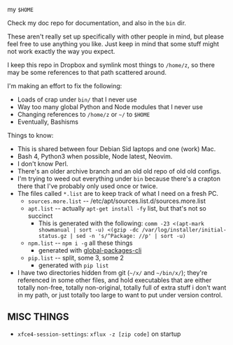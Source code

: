 my `$HOME`

Check my doc repo for documentation, and also in the `bin` dir.

These aren't really set up specifically with other people in mind, but
please feel free to use anything you like. Just keep in mind that some
stuff might not work exactly the way you expect.

I keep this repo in Dropbox and symlink most things to `/home/z`, so there
may be some references to that path scattered around.

I'm making an effort to fix the following:

* Loads of crap under `bin/` that I never use
* Way too many global Python and Node modules that I never use
* Changing references to `/home/z` or `~/` to `$HOME`
* Eventually, Bashisms

Things to know:

* This is shared between four Debian Sid laptops and one (work) Mac.
* Bash 4, Python3 when possible, Node latest, Neovim.
* I don't know Perl.
* There's an older archive branch and an old old repo of old old configs.
* I'm trying to weed out everything under `bin` because there's a crapton
  there that I've probably only used once or twice.
* The files called `*.list` are to keep track of what I need on a fresh PC.
  * `sources.more.list`  --  /etc/apt/sources.list.d/sources.more.list
  * `apt.list`  --  actually `apt-get install -fy` list, but that's not so succinct
    * This is generated with the following:
    `comm -23 <(apt-mark showmanual | sort -u) <(gzip -dc /var/log/installer/initial-status.gz | sed -n 's/^Package: //p' | sort -u)`
  * `npm.list`  --  `npm i -g` all these things
    * generated with [global-packages-cli](https://npmjs.org/package/global-packages-cli)
  * `pip.list`  -- split, some 3, some 2
    * generated with `pip list`
* I have two directories hidden from git (`~/x/` and `~/bin/x/`);
  they're referenced in some other files, and hold executables that are either totally
  non-free, totally non-original, totally full of extra stuff i don't want in my path,
  or just totally too large to want to put under version control.

## MISC THINGS

* `xfce4-session-settings`: `xflux -z [zip code]` on startup
